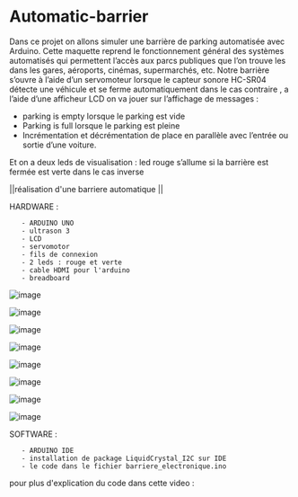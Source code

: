 # Automatic-barrier
Dans ce projet on allons simuler une barrière de parking automatisée avec Arduino. Cette maquette reprend le fonctionnement général des systèmes automatisés qui permettent l’accès aux parcs publiques que l’on trouve les dans les gares, aéroports, cinémas, supermarchés, etc.
Notre barrière s’ouvre à l’aide d’un servomoteur lorsque le capteur sonore HC-SR04 détecte une véhicule et se ferme automatiquement dans le cas contraire , a l’aide d’une afficheur LCD on va jouer sur l’affichage de messages : 
- parking is empty lorsque le parking est vide 
- Parking is full lorsque le parking est pleine 
- Incrémentation et décrémentation de place  en parallèle avec l’entrée ou sortie d’une voiture.
 
Et on a deux leds de visualisation : led rouge s’allume si la barrière est fermée est verte dans le cas inverse 

||réalisation d'une barriere automatique ||

HARDWARE : 

       - ARDUINO UNO 
       - ultrason 3
       - LCD 
       - servomotor 
       - fils de connexion 
       - 2 leds : rouge et verte 
       - cable HDMI pour l'arduino 
       - breadboard 


 ![image](https://user-images.githubusercontent.com/80831555/111506812-5054da80-874a-11eb-88f3-5d25025b71be.png)
       
![image](https://user-images.githubusercontent.com/80831555/111506888-61055080-874a-11eb-8d60-203f55b8211a.png)

![image](https://user-images.githubusercontent.com/80831555/111507344-d83ae480-874a-11eb-8c03-b249d7ac95b4.png)

![image](https://user-images.githubusercontent.com/80831555/111507494-03253880-874b-11eb-9aaa-06698b8b5afe.png)

![image](https://user-images.githubusercontent.com/80831555/111507521-0b7d7380-874b-11eb-830a-67c4a16912d0.png)

![image](https://user-images.githubusercontent.com/80831555/111507557-13d5ae80-874b-11eb-87e8-cb000b464d99.png)

![image](https://user-images.githubusercontent.com/80831555/111507611-1f28da00-874b-11eb-9199-0145206adb8f.png)

![image](https://user-images.githubusercontent.com/80831555/111507639-24862480-874b-11eb-9c38-44de79885dc2.png)


SOFTWARE : 

       - ARDUINO IDE 
       - installation de package LiquidCrystal_I2C sur IDE 
       - le code dans le fichier barriere_electronique.ino

pour plus d'explication  du code dans cette video : 
